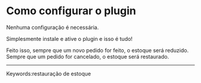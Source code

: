 # Como configurar o plugin

Nenhuma configuração é necessária.

Simplesmente instale e ative o plugin e isso é tudo!

Feito isso, sempre que um novo pedido for feito, o estoque será reduzido. Sempre que um pedido for cancelado, o estoque será restaurado.

___

Keywords:restauração de estoque